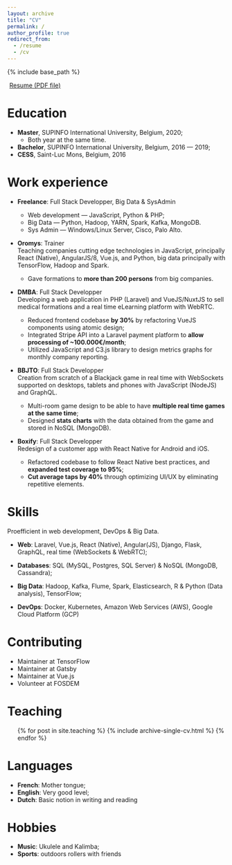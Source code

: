 ```yaml
---
layout: archive
title: "CV"
permalink: /
author_profile: true
redirect_from:
  - /resume
  - /cv
---
```


{% include base_path %}

<a href="/files/resume.pdf"><i class="fa fa-paperclip"></i><span style="padding-left: 5px;">Resume (PDF file)</span></a>

Education
======

* **Master**, SUPINFO International University, Belgium, 2020;
  * Both year at the same time.
* **Bachelor**, SUPINFO International University, Belgium, 2016 — 2019;
* **CESS**, Saint-Luc Mons, Belgium, 2016


Work experience
======
* **Freelance**: Full Stack Developper, Big Data & SysAdmin
  * Web development — JavaScript, Python & PHP;
  * Big Data — Python, Hadoop, YARN, Spark, Kafka, MongoDB.
  * Sys Admin — Windows/Linux Server, Cisco, Palo Alto.

* **Oromys**: Trainer  
  Teaching companies cutting edge technologies in JavaScript, principally React (Native), AngularJS/8, Vue.js, and Python, big data principally with TensorFlow, Hadoop and Spark.
  * Gave formations to **more than 200 persons** from big companies.

* **DMBA**: Full Stack Developper  
  Developing a web application in PHP (Laravel) and VueJS/NuxtJS to sell medical formations and a real time eLearning platform with WebRTC.
  * Reduced frontend codebase **by 30%** by refactoring VueJS components using atomic design;
  * Integrated Stripe API into a Laravel payment platform to **allow processing of ~100.000€/month**;
  * Utilized JavaScript and C3.js library to design metrics graphs for monthly company reporting.

* **BBJTO**: Full Stack Developper  
  Creation from scratch of a Blackjack game in real time with WebSockets supported on desktops, tablets and phones with JavaScript (NodeJS) and GraphQL.
  * Multi-room game design to be able to have **multiple real time games at the same time**;
  * Designed **stats charts** with the data obtained from the game and stored in NoSQL (MongoDB).

* **Boxify**: Full Stack Developper  
  Redesign of a customer app with React Native for Android and iOS.
  * Refactored codebase to follow React Native best practices, and **expanded test coverage to 95%**;
  * **Cut average taps by 40%** through optimizing UI/UX by eliminating repetitive elements.


Skills
======
Proefficient in web development, DevOps & Big Data.

* **Web**: Laravel, Vue.js, React (Native), Angular(JS), Django, Flask, GraphQL, real time (WebSockets & WebRTC);

* **Databases**: SQL (MySQL, Postgres, SQL Server) & NoSQL (MongoDB, Cassandra);

* **Big Data**: Hadoop, Kafka, Flume, Spark, Elasticsearch, R & Python (Data analysis), TensorFlow;

* **DevOps**: Docker, Kubernetes, Amazon Web Services (AWS), Google Cloud Platform (GCP)


Contributing
======

* Maintainer at TensorFlow
* Maintainer at Gatsby
* Maintainer at Vue.js
* Volunteer at FOSDEM


Teaching
======
  <ul>{% for post in site.teaching %}
    {% include archive-single-cv.html %}
  {% endfor %}</ul>


Languages
======

* **French**: Mother tongue;
* **English**: Very good level;
* **Dutch**: Basic notion in writing and reading


Hobbies
======

* **Music**: Ukulele and Kalimba;
* **Sports**: outdoors rollers with friends